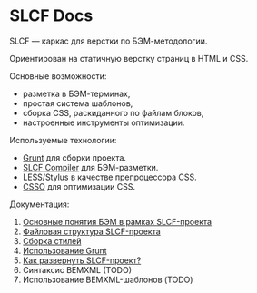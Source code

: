 SLCF Docs
=========

SLCF — каркас для верстки по БЭМ-методологии.

Ориентирован на статичную верстку страниц в HTML и CSS.

Основные возможности:

- разметка в БЭМ-терминах,
- простая система шаблонов,
- сборка CSS, раскиданного по файлам блоков,
- настроенные инструменты оптимизации.

Используемые технологии: 

- [Grunt](https://github.com/gruntjs/grunt) для сборки проекта.
- [SLCF Compiler](https://github.com/bivihoba/slcf-compiler) для БЭМ-разметки.
- [LESS](https://github.com/less/less.js/)/[Stylus](https://github.com/learnboost/stylus) в качестве препроцессора CSS.
- [CSSO](https://github.com/css/csso/) для оптимизации CSS.


Документация:

1. [Основные понятия БЭМ в рамках SLCF-проекта](theory.md)
2. [Файловая структура SLCF-проекта](file-system.md)
3. [Сборка стилей](css-tech.md)
4. [Использование Grunt](grunt.md)
5. [Как развернуть SLCF-проект?](installation.md)
6. Синтаксис BEMXML (TODO)
7. Использование BEMXML-шаблонов (TODO)
